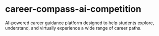 # career-compass-ai-competition
AI-powered career guidance platform designed to help students explore, understand, and virtually experience a wide range of career paths.
